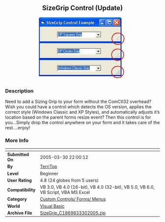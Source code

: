 ﻿<div align="center">

## SizeGrip Control \(Update\)

<img src="PIC200532175105494.JPG">
</div>

### Description

Need to add a Sizing Grip to your form without the ComCtl32 overhead? Wish you could have a control which detects the OS version, applies the correct style (Windows Classic and XP Styles), and automatically adjusts it’s location based on the parent forms resize event? Then this control is for you…Simply drop the control anywhere on your form and it takes care of the rest….enjoy!
 
### More Info
 


<span>             |<span>
---                |---
**Submitted On**   |2005-03-30 22:00:12
**By**             |[TerriTop](https://github.com/Planet-Source-Code/PSCIndex/blob/master/ByAuthor/territop.md)
**Level**          |Beginner
**User Rating**    |4.8 (24 globes from 5 users)
**Compatibility**  |VB 3\.0, VB 4\.0 \(16\-bit\), VB 4\.0 \(32\-bit\), VB 5\.0, VB 6\.0, VB Script, VBA MS Excel
**Category**       |[Custom Controls/ Forms/  Menus](https://github.com/Planet-Source-Code/PSCIndex/blob/master/ByCategory/custom-controls-forms-menus__1-4.md)
**World**          |[Visual Basic](https://github.com/Planet-Source-Code/PSCIndex/blob/master/ByWorld/visual-basic.md)
**Archive File**   |[SizeGrip\_C1869833302005\.zip](https://github.com/Planet-Source-Code/territop-sizegrip-control-update__1-59552/archive/master.zip)









